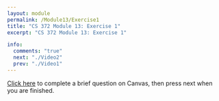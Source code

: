 ```yaml
---
layout: module
permalink: /Module13/Exercise1
title: "CS 372 Module 13: Exercise 1"
excerpt: "CS 372 Module 13: Exercise 1"

info:
  comments: "true"
  next: "./Video2"
  prev: "./Video1"
---
```


<a href = "https://ursinus.instructure.com/courses/19292/quizzes/28304">Click here</a> to complete a brief question on Canvas, then press next when you are finished.